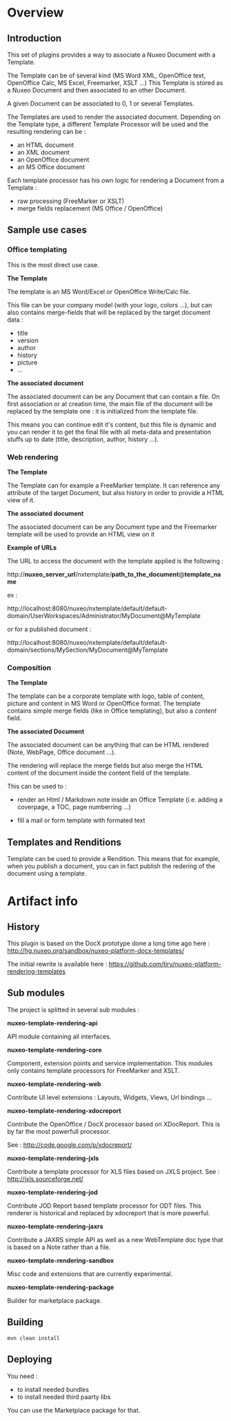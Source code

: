 
# Overview

## Introduction

This set of plugins provides a way to associate a Nuxeo Document with a Template.

The Template can be of several kind (MS Word XML, OpenOffice text, OpenOffice Calc, MS Excel, Freemarker, XSLT ...)
This Template is stored as a Nuxeo Document and then associated to an other Document.

A given Document can be associated to 0, 1 or several Templates.

The Templates are used to render the associated document.
Depending on the Template type, a different Template Processor will be used and the resulting rendering can be :

 - an HTML document
 - an XML document
 - an OpenOffice document
 - an MS Office document

Each template processor has his own logic for rendering a Document from a Template :

 - raw processing (FreeMarker or XSLT)
 - merge fields replacement (MS Office / OpenOffice)

## Sample use cases 

### Office templating

This is the most direct use case.

**The Template**

The template is an MS Word/Excel or OpenOffice Write/Calc file.

This file can be your company model (with your logo, colors ...), but can also contains merge-fields that will be replaced by the target document data :

 - title
 - version
 - author
 - history
 - picture
 - ...

**The associated document**

The associated document can be any Document that can contain a file.
On first association or at creation time, the main file of the document will be replaced by the template one : it is initialized from the template file.

This means you can continue edit it's content, but this file is dynamic and you can render it to get the final file with all meta-data and presentation stuffs up to date (title, description, author, history ...).

### Web rendering

**The Template**

The Template can for example a FreeMarker template.
It can reference any attribute of the target Document, but also history in order to provide a HTML view of it.

**The associated document**

The associated document can be any Document type and the Freemarker template will be used to provide an HTML view on it 

**Example of URLs**

The URL to access the document with the template applied is the following :

http://**nuxeo\_server\_url**/nxtemplate/**path\_to\_the\_document**@**template\_name**

ex :

http://localhost:8080/nuxeo/nxtemplate/default/default-domain/UserWorkspaces/Administrator/MyDocument@MyTemplate

or for a published document :

http://localhost:8080/nuxeo/nxtemplate/default/default-domain/sections/MySection/MyDocument@MyTemplate

### Composition

**The Template**

The template can be a corporate template with logo, table of content, picture and content in MS Word or OpenOffice format.
The template contains simple merge fields (like in Office templating), but also a *content* field.

**The associated Document**

The associated document can be anything that can be HTML rendered (Note, WebPage, Office document ...).

The rendering will replace the merge fields but also merge the HTML content of the document inside the content field of the template.

This can be used to :

 - render an Html / Markdown note inside an Office Template 
   (i.e. adding a coverpage, a TOC, page numberring ...)

 - fill a mail or form template with formated text

## Templates and Renditions

Template can be used to provide a Rendition.
This means that for example, when you publish a document, you can in fact publish the redering of the document using a template.

# Artifact info

## History

This plugin is based on the DocX prototype done a long time ago here : http://hg.nuxeo.org/sandbox/nuxeo-platform-docx-templates/

The initial rewrite is available here : https://github.com/tiry/nuxeo-platform-rendering-templates

## Sub modules

The project is splitted in several sub modules :

**nuxeo-template-rendering-api**

API module containing all interfaces.

**nuxeo-template-rendering-core**

Component, extension points and service implementation.
This modules only contains template processors for FreeMarker and XSLT.

**nuxeo-template-rendering-web**

Contribute UI level extensions : Layouts, Widgets, Views, Url bindings ...

**nuxeo-template-rendering-xdocreport**

Contribute the OpenOffice / DocX processor based on XDocReport.
This is by far the most powerfull processor.

See : http://code.google.com/p/xdocreport/

**nuxeo-template-rendering-jxls**

Contribute a template processor for XLS files based on JXLS project.
See : http://jxls.sourceforge.net/

**nuxeo-template-rendering-jod**

Contribute JOD Report based template processor for ODT files.
This renderer is historical and replaced by xdocreport that is more powerful.

**nuxeo-template-rendering-jaxrs**

Contribute a JAXRS simple API as well as a new WebTemplate doc type that is based on a Note rather than a file.

**nuxeo-template-rendering-sandbox**

Misc code and extensions that are currently experimental.

**nuxeo-template-rendering-package**

Builder for marketplace package.

## Building

	mvn clean install

## Deploying

You need :

 - to install needed bundles
 - to install needed third paarty libs

You can use the Marketplace package for that.

	

